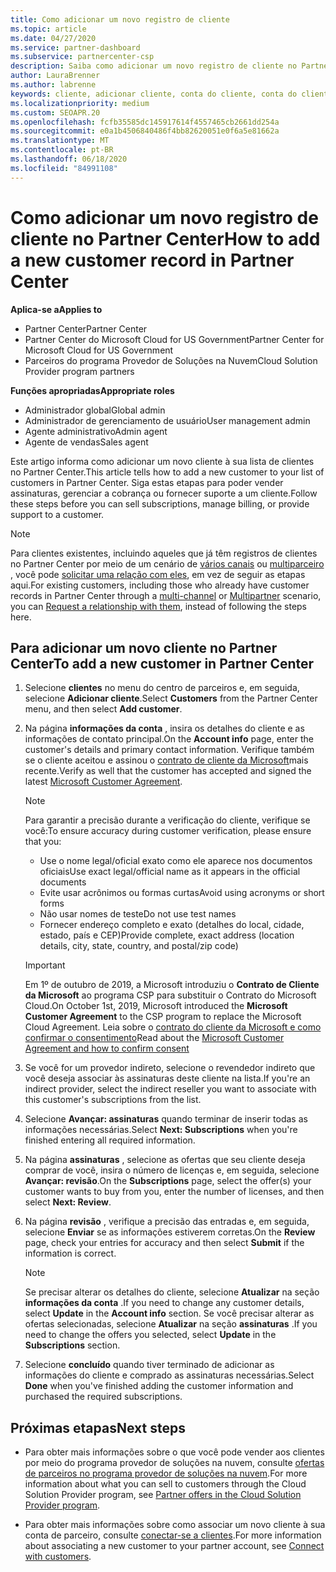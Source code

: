 ```yaml
---
title: Como adicionar um novo registro de cliente
ms.topic: article
ms.date: 04/27/2020
ms.service: partner-dashboard
ms.subservice: partnercenter-csp
description: Saiba como adicionar um novo registro de cliente no Partner Center. Em seguida, você pode vender as assinaturas de cliente, gerenciar a cobrança ou fornecer suporte ao cliente.
author: LauraBrenner
ms.author: labrenne
keywords: cliente, adicionar cliente, conta do cliente, conta do cliente no Partner Center, clientes, adicionar clientes, criar conta do cliente
ms.localizationpriority: medium
ms.custom: SEOAPR.20
ms.openlocfilehash: fcfb35585dc145917614f4557465cb2661dd254a
ms.sourcegitcommit: e0a1b4506840486f4bb82620051e0f6a5e81662a
ms.translationtype: MT
ms.contentlocale: pt-BR
ms.lasthandoff: 06/18/2020
ms.locfileid: "84991108"
---
```

# <a name="how-to-add-a-new-customer-record-in-partner-center"></a><span data-ttu-id="757d8-105">Como adicionar um novo registro de cliente no Partner Center</span><span class="sxs-lookup"><span data-stu-id="757d8-105">How to add a new customer record in Partner Center</span></span>

<span data-ttu-id="757d8-106">**Aplica-se a**</span><span class="sxs-lookup"><span data-stu-id="757d8-106">**Applies to**</span></span>

- <span data-ttu-id="757d8-107">Partner Center</span><span class="sxs-lookup"><span data-stu-id="757d8-107">Partner Center</span></span>
- <span data-ttu-id="757d8-108">Partner Center do Microsoft Cloud for US Government</span><span class="sxs-lookup"><span data-stu-id="757d8-108">Partner Center for Microsoft Cloud for US Government</span></span>
- <span data-ttu-id="757d8-109">Parceiros do programa Provedor de Soluções na Nuvem</span><span class="sxs-lookup"><span data-stu-id="757d8-109">Cloud Solution Provider program partners</span></span>

<span data-ttu-id="757d8-110">**Funções apropriadas**</span><span class="sxs-lookup"><span data-stu-id="757d8-110">**Appropriate roles**</span></span>

- <span data-ttu-id="757d8-111">Administrador global</span><span class="sxs-lookup"><span data-stu-id="757d8-111">Global admin</span></span>
- <span data-ttu-id="757d8-112">Administrador de gerenciamento de usuário</span><span class="sxs-lookup"><span data-stu-id="757d8-112">User management admin</span></span>
- <span data-ttu-id="757d8-113">Agente administrativo</span><span class="sxs-lookup"><span data-stu-id="757d8-113">Admin agent</span></span>
- <span data-ttu-id="757d8-114">Agente de vendas</span><span class="sxs-lookup"><span data-stu-id="757d8-114">Sales agent</span></span>

<span data-ttu-id="757d8-115">Este artigo informa como adicionar um novo cliente à sua lista de clientes no Partner Center.</span><span class="sxs-lookup"><span data-stu-id="757d8-115">This article tells how to add a new customer to your list of customers in Partner Center.</span></span> <span data-ttu-id="757d8-116">Siga estas etapas para poder vender assinaturas, gerenciar a cobrança ou fornecer suporte a um cliente.</span><span class="sxs-lookup"><span data-stu-id="757d8-116">Follow these steps before you can sell subscriptions, manage billing, or provide support to a customer.</span></span>

>[!NOTE]
><span data-ttu-id="757d8-117">Para clientes existentes, incluindo aqueles que já têm registros de clientes no Partner Center por meio de um cenário de [vários canais](multichannel.md) ou [multiparceiro](multipartner.md) , você pode [solicitar uma relação com eles](request-a-relationship-with-a-customer.md), em vez de seguir as etapas aqui.</span><span class="sxs-lookup"><span data-stu-id="757d8-117">For existing customers, including those who already have customer records in Partner Center through a [multi-channel](multichannel.md) or [Multipartner](multipartner.md) scenario, you can [Request a relationship with them](request-a-relationship-with-a-customer.md), instead of following the steps here.</span></span>

## <a name="to-add-a-new-customer-in-partner-center"></a><span data-ttu-id="757d8-118">Para adicionar um novo cliente no Partner Center</span><span class="sxs-lookup"><span data-stu-id="757d8-118">To add a new customer in Partner Center</span></span>

1. <span data-ttu-id="757d8-119">Selecione **clientes** no menu do centro de parceiros e, em seguida, selecione **Adicionar cliente**.</span><span class="sxs-lookup"><span data-stu-id="757d8-119">Select **Customers** from the Partner Center menu, and then select **Add customer**.</span></span>

2. <span data-ttu-id="757d8-120">Na página **informações da conta** , insira os detalhes do cliente e as informações de contato principal.</span><span class="sxs-lookup"><span data-stu-id="757d8-120">On the **Account info** page, enter the customer's details and primary contact information.</span></span> <span data-ttu-id="757d8-121">Verifique também se o cliente aceitou e assinou o [contrato de cliente da Microsoft](agreements.md)mais recente.</span><span class="sxs-lookup"><span data-stu-id="757d8-121">Verify as well that the customer has accepted and signed the latest [Microsoft Customer Agreement](agreements.md).</span></span>

   >[!NOTE]
   >
   ><span data-ttu-id="757d8-122">Para garantir a precisão durante a verificação do cliente, verifique se você:</span><span class="sxs-lookup"><span data-stu-id="757d8-122">To ensure accuracy during customer verification, please ensure that you:</span></span>
   >
   >- <span data-ttu-id="757d8-123">Use o nome legal/oficial exato como ele aparece nos documentos oficiais</span><span class="sxs-lookup"><span data-stu-id="757d8-123">Use exact legal/official name as it appears in the official documents</span></span>
   >- <span data-ttu-id="757d8-124">Evite usar acrônimos ou formas curtas</span><span class="sxs-lookup"><span data-stu-id="757d8-124">Avoid using acronyms or short forms</span></span>
   >- <span data-ttu-id="757d8-125">Não usar nomes de teste</span><span class="sxs-lookup"><span data-stu-id="757d8-125">Do not use test names</span></span>
   >- <span data-ttu-id="757d8-126">Fornecer endereço completo e exato (detalhes do local, cidade, estado, país e CEP)</span><span class="sxs-lookup"><span data-stu-id="757d8-126">Provide complete, exact address (location details, city, state, country, and postal/zip code)</span></span>

   >[!IMPORTANT]
   > <span data-ttu-id="757d8-127">Em 1º de outubro de 2019, a Microsoft introduziu o **Contrato de Cliente da Microsoft** ao programa CSP para substituir o Contrato do Microsoft Cloud.</span><span class="sxs-lookup"><span data-stu-id="757d8-127">On October 1st, 2019, Microsoft introduced the **Microsoft Customer Agreement** to the CSP program to replace the Microsoft Cloud Agreement.</span></span> <span data-ttu-id="757d8-128">Leia sobre o [contrato do cliente da Microsoft e como confirmar o consentimento](confirm-customer-agreement.md)</span><span class="sxs-lookup"><span data-stu-id="757d8-128">Read about the [Microsoft Customer Agreement and how to confirm consent](confirm-customer-agreement.md)</span></span>
  
3. <span data-ttu-id="757d8-129">Se você for um provedor indireto, selecione o revendedor indireto que você deseja associar às assinaturas deste cliente na lista.</span><span class="sxs-lookup"><span data-stu-id="757d8-129">If you're an indirect provider, select the indirect reseller you want to associate with this customer's subscriptions from the list.</span></span>

4. <span data-ttu-id="757d8-130">Selecione **Avançar: assinaturas** quando terminar de inserir todas as informações necessárias.</span><span class="sxs-lookup"><span data-stu-id="757d8-130">Select **Next: Subscriptions** when you're finished entering all required information.</span></span>

5. <span data-ttu-id="757d8-131">Na página **assinaturas** , selecione as ofertas que seu cliente deseja comprar de você, insira o número de licenças e, em seguida, selecione **Avançar: revisão**.</span><span class="sxs-lookup"><span data-stu-id="757d8-131">On the **Subscriptions** page, select the offer(s) your customer wants to buy from you, enter the number of licenses, and then select **Next: Review**.</span></span>

6. <span data-ttu-id="757d8-132">Na página **revisão** , verifique a precisão das entradas e, em seguida, selecione **Enviar** se as informações estiverem corretas.</span><span class="sxs-lookup"><span data-stu-id="757d8-132">On the **Review** page, check your entries for accuracy and then select **Submit** if the information is correct.</span></span>

   >[!NOTE]
   ><span data-ttu-id="757d8-133">Se precisar alterar os detalhes do cliente, selecione **Atualizar** na seção **informações da conta** .</span><span class="sxs-lookup"><span data-stu-id="757d8-133">If you need to change any customer details, select **Update** in the **Account info** section.</span></span> <span data-ttu-id="757d8-134">Se você precisar alterar as ofertas selecionadas, selecione **Atualizar** na seção **assinaturas** .</span><span class="sxs-lookup"><span data-stu-id="757d8-134">If you need to change the offers you selected, select **Update** in the **Subscriptions** section.</span></span>

7. <span data-ttu-id="757d8-135">Selecione **concluído** quando tiver terminado de adicionar as informações do cliente e comprado as assinaturas necessárias.</span><span class="sxs-lookup"><span data-stu-id="757d8-135">Select **Done** when you've finished adding the customer information and purchased the required subscriptions.</span></span>

## <a name="next-steps"></a><span data-ttu-id="757d8-136">Próximas etapas</span><span class="sxs-lookup"><span data-stu-id="757d8-136">Next steps</span></span>

- <span data-ttu-id="757d8-137">Para obter mais informações sobre o que você pode vender aos clientes por meio do programa provedor de soluções na nuvem, consulte [ofertas de parceiros no programa provedor de soluções na nuvem](csp-offers.md).</span><span class="sxs-lookup"><span data-stu-id="757d8-137">For more information about what you can sell to customers through the Cloud Solution Provider program, see [Partner offers in the Cloud Solution Provider program](csp-offers.md).</span></span>

- <span data-ttu-id="757d8-138">Para obter mais informações sobre como associar um novo cliente à sua conta de parceiro, consulte [conectar-se a clientes](customer-accounts.md).</span><span class="sxs-lookup"><span data-stu-id="757d8-138">For more information about associating a new customer to your partner account, see [Connect with customers](customer-accounts.md).</span></span>
